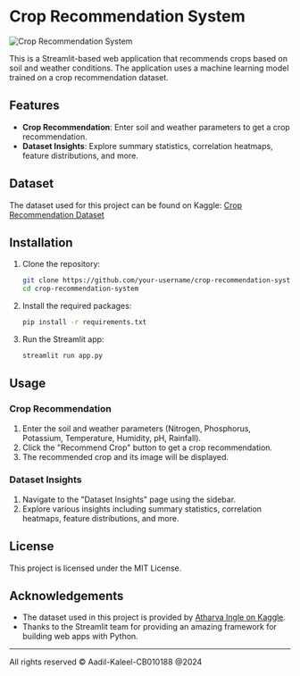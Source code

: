 # Crop Recommendation System

![Crop Recommendation System](https://your-image-link.com/image.jpg)

This is a Streamlit-based web application that recommends crops based on soil and weather conditions. The application uses a machine learning model trained on a crop recommendation dataset.

## Features

- **Crop Recommendation**: Enter soil and weather parameters to get a crop recommendation.
- **Dataset Insights**: Explore summary statistics, correlation heatmaps, feature distributions, and more.

## Dataset

The dataset used for this project can be found on Kaggle: [Crop Recommendation Dataset](https://www.kaggle.com/datasets/atharvaingle/crop-recommendation-dataset)

## Installation

1. Clone the repository:

    ```bash
    git clone https://github.com/your-username/crop-recommendation-system.git
    cd crop-recommendation-system
    ```

2. Install the required packages:

    ```bash
    pip install -r requirements.txt
    ```

3. Run the Streamlit app:

    ```bash
    streamlit run app.py
    ```

## Usage

### Crop Recommendation

1. Enter the soil and weather parameters (Nitrogen, Phosphorus, Potassium, Temperature, Humidity, pH, Rainfall).
2. Click the "Recommend Crop" button to get a crop recommendation.
3. The recommended crop and its image will be displayed.

### Dataset Insights

1. Navigate to the "Dataset Insights" page using the sidebar.
2. Explore various insights including summary statistics, correlation heatmaps, feature distributions, and more.

## License

This project is licensed under the MIT License.

## Acknowledgements

- The dataset used in this project is provided by [Atharva Ingle on Kaggle](https://www.kaggle.com/datasets/atharvaingle/crop-recommendation-dataset).
- Thanks to the Streamlit team for providing an amazing framework for building web apps with Python.

---

All rights reserved © Aadil-Kaleel-CB010188 @2024

